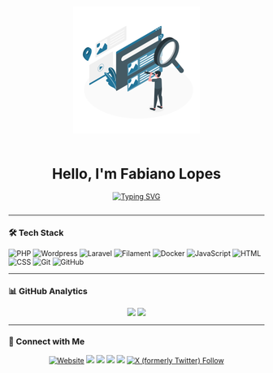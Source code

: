 <div align="center" style="display: flex; flex-wrap: wrap; justify-content: center; align-items: center; gap: 20px;">

  <div style="flex: 0 1 250px;">
    <img src="https://github.com/fabianolopes76/fabianolopes76/blob/main/Search-amico.svg" width="100%" alt="Fabiano Lopes Illustration" />
  </div>

  <div style="flex: 1; min-width: 300px;">
    <h1>Hello, I'm Fabiano Lopes</h1>
    <p>
      <a href="https://git.io/typing-svg">
        <img src="https://readme-typing-svg.demolab.com?font=Fira+Code&pause=1000&color=22759A&center=false&vCenter=true&random=false&width=500&lines=Fullstack+Developer+%7C+College+Professor;Digital+Lawyer+%7C+Accountant" alt="Typing SVG" />
      </a>
    </p>
  </div>

</div>


---

### 🛠 Tech Stack

  ![PHP](https://img.shields.io/badge/-PHP-05122A?style=flat&logo=php)
  ![Wordpress](https://img.shields.io/badge/-Wordpress-05122A.svg?style=flat&logo=wordpress&logoColor=white)
  ![Laravel](https://img.shields.io/badge/-Laravel-05122A.svg?style=flat&logo=laravel&logoColor=FF2D20)
  ![Filament](https://img.shields.io/badge/-Filament-05122A?style=flat&logo=filament&logoColor=white)
  ![Docker](https://img.shields.io/badge/-Docker-05122A.svg?style=flat&logo=docker&logoColor=007ACC)
  ![JavaScript](https://img.shields.io/badge/-JavaScript-05122A?style=flat&logo=javascript)
  ![HTML](https://img.shields.io/badge/-HTML-05122A?style=flat&logo=HTML5)
  ![CSS](https://img.shields.io/badge/-CSS-05122A?style=flat&logo=CSS3&logoColor=1572B6)
  ![Git](https://img.shields.io/badge/-Git-05122A?style=flat&logo=git)
  ![GitHub](https://img.shields.io/badge/-GitHub-05122A?style=flat&logo=github)


---

### 📊 GitHub Analytics

<p align="center">
  <img height="180em" src="https://github-readme-stats-eight-theta.vercel.app/api?username=fabianolopes76&show_icons=true&theme=algolia&include_all_commits=true&count_private=true"/>
  <img height="180em" src="https://github-readme-stats-eight-theta.vercel.app/api/top-langs/?username=fabianolopes76&layout=compact&langs_count=8&theme=algolia&include_all_commits=true&count_private=true"/>
</p>

---

### 🤝 Connect with Me

<p align="center">
  <a href="https://www.fabianolopes.com" target="_blank"><img alt="Website" src="https://img.shields.io/website?url=https%3A%2F%2Fwww.fabianolopes.com"></a>
  <a href="https://www.linkedin.com/in/fabiano-f-lopes/" target="_blank"><img src="https://img.shields.io/badge/-Fabiano%20Lopes%20-0077B5?style=flat&logo=Linkedin&logoColor=white"/></a>
  <a href="mailto:fabiano@fabianolopes.com" target="_blank"><img src="https://img.shields.io/badge/fabiano@fabianolopes.com-D14836?style=flat&logo=Gmail&logoColor=white"/></a>
  <a href="https://www.instagram.com/prof.fabianolopes/" target="_blank"><img src="https://img.shields.io/badge/-@prof.fabianolopes-E4405F?style=flat&logo=Instagram&logoColor=white"/></a>
  <a href="https://www.facebook.com/prof.fabianolopes/" target="_blank"><img src="https://img.shields.io/badge/-@prof.fabianolopes-1877F2?style=flat&logo=Facebook&logoColor=white"/></a>
  <a href="https://www.x.com/fabiano_fl"><img alt="X (formerly Twitter) Follow" src="https://img.shields.io/twitter/follow/fabiano_fl"></a>
</p>
